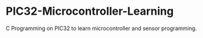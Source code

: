 # PIC32-Microcontroller-Learning
C Programming on PIC32 to learn microcontroller and sensor programming.

